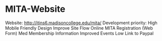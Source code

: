 MITA-Website
============
Website: http://itins6.madisoncollege.edu/mita/
Development priority:
  High
     Mobile Friendly Design
     Improve Site Flow
     Online MITA Registration (Web Form)
  Med
     Membership Information Improved
     Events
  Low
     Link to Paypal
